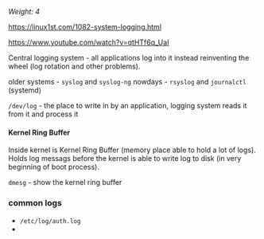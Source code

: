 _Weight: 4_

https://linux1st.com/1082-system-logging.html

https://www.youtube.com/watch?v=qtHTf6q_UaI

Central logging system - all applications log into it instead reinventing the wheel (log rotation and other problems).

older systems - `syslog` and `syslog-ng`
nowdays - `rsyslog` and `journalctl` (systemd)

`/dev/log` - the place to write in by an application, logging system reads it from it and process it

#### Kernel Ring Buffer

Inside kernel is Kernel Ring Buffer (memory place able to hold a lot of logs). Holds log messags before the kernel is able to write log to disk (in very beginning of boot process).

`dmesg` - show the kernel ring buffer

### common logs

- `/etc/log/auth.log`
- 


